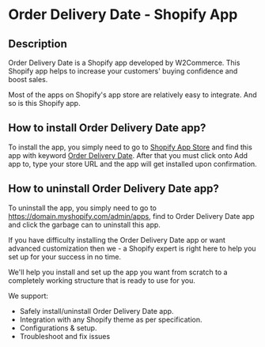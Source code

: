 # Order Delivery Date - Shopify App
## Description
Order Delivery Date is a Shopify app developed by W2Commerce. This Shopify app helps to increase your customers' buying confidence and boost sales.

Most of the apps on Shopify's app store are relatively easy to integrate. And so is this Shopify app.

## How to install Order Delivery Date app?

To install the app, you simply need to go to [Shopify App Store](https://apps.shopify.com/?ref=github) and find this app with keyword [Order Delivery Date](https://apps.shopify.com/order-delivery-date-by-w2?ref=github). After that you must click onto Add app to, type your store URL and the app will get installed upon confirmation.

## How to uninstall Order Delivery Date app?
To uninstall the app, you simply need to go to https://domain.myshopify.com/admin/apps, find to Order Delivery Date app and click the garbage can to uninstall this app.

If you have difficulty installing the Order Delivery Date app or want advanced customization then we - a Shopify expert is right here to help you set up for your success in no time.

We'll help you install and set up the app you want from scratch to a completely working structure that is ready to use for you.

We support:

- Safely install/uninstall Order Delivery Date app.
- Integration with any Shopify theme as per specification.
- Configurations & setup.
- Troubleshoot and fix issues
